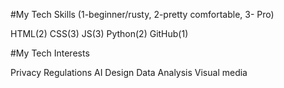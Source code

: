#My Tech Skills (1-beginner/rusty, 2-pretty comfortable, 3- Pro)

HTML(2)
CSS(3)
JS(3)
Python(2)
GitHub(1)

#My Tech Interests

Privacy Regulations
AI
Design
Data Analysis
Visual media
